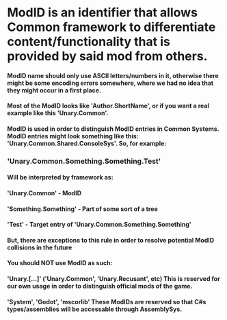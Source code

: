 # ModID is an identifier that allows Common framework to differentiate content/functionality that is provided by said mod from others.

#### ModID name should only use ASCII letters/numbers in it, otherwise there might be some encoding errors somewhere, where we had no idea that they might occur in a first place.

#### Most of the ModID looks like 'Author.ShortName', or if you want a real example like this 'Unary.Common'.

#### ModID is used in order to distinguish ModID entries in Common Systems. ModID entries might look something like this: 'Unary.Common.Shared.ConsoleSys'. So, for example:

### 'Unary.Common.Something.Something.Test'

#### Will be interpreted by framework as:

#### 'Unary.Common' - ModID
#### 'Something.Something' - Part of some sort of a tree
#### 'Test' - Target entry of 'Unary.Common.Something.Something'

#### But, there are exceptions to this rule in order to resolve potential ModID collisions in the future
#### You should NOT use ModID as such:

#### 'Unary.[...]' ('Unary.Common', 'Unary.Recusant', etc) This is reserved for our own usage in order to distinguish official mods of the game.

#### 'System', 'Godot', 'mscorlib' These ModIDs are reserved so that C#s types/assemblies will be accessable through AssemblySys.
